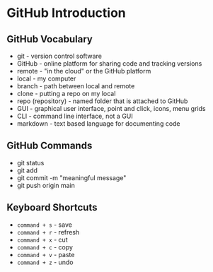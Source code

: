 # GitHub Introduction

## GitHub Vocabulary
- git - version control software
- GitHub - online platform for sharing code and tracking versions
- remote - "in the cloud" or the GitHub platform
- local - my computer
- branch - path between local and remote
- clone - putting a repo on my local
- repo (repository) - named folder that is attached to GitHub
- GUI - graphical user interface, point and click, icons, menu grids
- CLI - command line interface, not a GUI
- markdown - text based language for documenting code


## GitHub Commands
- git status
- git add <file-name>
- git commit -m "meaningful message"
- git push origin main

## Keyboard Shortcuts
- `command + s` - save
- `command + r` - refresh
- `command + x` - cut
- `command + c` - copy
- `command + v` - paste
- `command + z` - undo